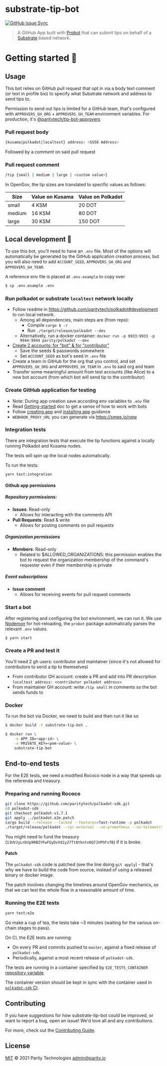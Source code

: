 # substrate-tip-bot

[![GitHub Issue Sync](https://github.com/paritytech/substrate-tip-bot/actions/workflows/github-issue-sync.yml/badge.svg)](https://github.com/paritytech/substrate-tip-bot/actions/workflows/github-issue-sync.yml)

> A GitHub App built with [Probot](https://github.com/probot/probot) that can submit tips on behalf
> of a [Substrate](https://github.com/paritytech/substrate) based network.

# Getting started 🌱

## Usage

This bot relies on GitHub pull request that opt in via a body text comment (or text in profile bio) to specify what Substrate network and address to send tips to.  

Permission to send out tips is limited for a GitHub team, that's configured with `APPROVERS_GH_ORG` + `APPROVERS_GH_TEAM` environment variables. For production, it's [@paritytech/tip-bot-approvers](https://github.com/orgs/paritytech/teams/tip-bot-approvers)  

### Pull request body

```sh
{kusama|polkadot|localtest} address: <SS58 Address>
```

Followed by a _comment_ on said pull request

### Pull request comment

```sh
/tip {small | medium | large | <custom value>}
```

In OpenGov, the tip sizes are translated to specific values as follows:

Size | Value on Kusama | Value on Polkadot
--- | --- | ---
small | 4 KSM | 20 DOT
medium | 16 KSM | 80 DOT
large | 30 KSM | 150 DOT

## Local development 🔧

To use this bot, you'll need to have an `.env` file. Most of the options will
automatically be generated by the GitHub application creation process, but you will also need to add
`ACCOUNT_SEED`, `APPROVERS_GH_ORG` and `APPROVERS_GH_TEAM`.

A reference env file is placed at `.env.example` to copy over

```sh
$ cp .env.example .env
```

### Run polkadot or substrate `localtest` network locally

- Follow readme in https://github.com/paritytech/polkadot#development to run local network. 
  - Among all dependencies, main steps are (from repo): 
    - Compile `cargo b -r`
    - Run `./target/release/polkadot --dev`
  - Alternatively, run a docker container: `docker run -p 9933:9933 -p 9944:9944 parity/polkadot --dev`
- [Create 2 accounts: for "bot" & for "contributor"](https://polkadot.js.org/apps/?rpc=ws%3A%2F%2F127.0.0.1%3A9944#/accounts) 
  - Save the seeds & passwords somewhere
  - Set `ACCOUNT_SEED` as bot's seed in `.env` file  
- Create a team in GitHub for the org that you control, and set `APPROVERS_GH_ORG` and `APPROVERS_GH_TEAM` in `.env` to said org and team
- Transfer some meaningful amount from test accounts (like Alice) to a new bot account (from which bot will send tip to the contributor)

### Create GitHub application for testing

- Note: During app creation save according env variables to `.env` file
- Read [Getting-started](https://gitlab.parity.io/groups/parity/opstooling/-/wikis/Bots/Development/Getting-started) doc to get a sense of how to work with bots
- Follow [creating app](https://gitlab.parity.io/groups/parity/opstooling/-/wikis/Bots/Development/Create-a-new-GitHub-App)
and [installing app](https://gitlab.parity.io/groups/parity/opstooling/-/wikis/Bots/Development/Installing-the-GitHub-App)
guidance
- `WEBHOOK_PROXY_URL` you can generate via https://smee.io/new

### Integration tests

There are integration tests that execute the tip functions against a locally running Polkadot and Kusama nodes.

The tests will spin up the local nodes automatically.

To run the tests:

```bash
yarn test:integration
```

#### Github app permissions

##### Repository permissions:
- **Issues**: Read-only
  - Allows for interacting with the comments API
- **Pull Requests**: Read & write
  - Allows for posting comments on pull requests
##### Organization permissions
- **Members**: Read-only
  - Related to $ALLOWED_ORGANIZATIONS: this permission enables the bot to request the organization membership of the command's requester even if their membership is private
##### Event subscriptions
- **Issue comment**
  - Allows for receiving events for pull request comments

### Start a bot

After registering and configuring the bot environment, we can run it. We use
[Nodemon](https://nodemon.io/) for hot-reloading, the `probot` package
automatically parses the relevant `.env` values.

```sh
$ yarn start
```

### Create a PR and test it
You'll need 2 gh users: contributor and maintainer (since it's not allowed for contributors to send a tip to themselves)

- From contributor GH account: create a PR and add into PR description `localtest address: <contributor polkadot address>`
- From maintainer GH account: write `/tip small` in comments so the bot sends funds to <contributor polkadot address>

### Docker

To run the bot via Docker, we need to build and then run it like so

```sh
$ docker build -t substrate-tip-bot .
```

```sh
$ docker run \
    -e APP_ID=<app-id> \
    -e PRIVATE_KEY=<pem-value> \
    substrate-tip-bot
```

## End-to-end tests

For the E2E tests, we need a modified Rococo node in a way that speeds up the referenda and treasury.

### Preparing and running Rococo

```bash
git clone https://github.com/paritytech/polkadot-sdk.git
cd polkadot-sdk
git checkout polkadot-v1.7.1
git apply ../polkadot.e2e.patch
cargo build --release --locked --features=fast-runtime -p polkadot
./target/release/polkadot --rpc-external --no-prometheus --no-telemetry --chain=rococo-dev --tmp --alice --execution Native --rpc-port 9902
```

You might need to fund the treasury (`13UVJyLnbVp9RBZYFwFGyDvVd1y27Tt8tkntv6Q7JVPhFsTB`) if it is broke.

#### Patch

The `polkadot-sdk` code is patched (see the line doing `git apply`) - that's why we have to build the code from source, instead of using a released binary or docker image.

The patch involves changing the timelines around OpenGov mechanics, so that we can test the whole flow in a reasonable amount of time.

### Running the E2E tests

```bash
yarn test:e2e
```

Go make a cup of tea, the tests take ~3 minutes (waiting for the various on-chain stages to pass).

On CI, the E2E tests are running:

- On every PR and commits pushed to `master`, against a fixed release of `polkadot-sdk`.
- Periodically, against a most recent release of `polkadot-sdk`.

The tests are running in a container specified by `E2E_TESTS_CONTAINER` [repository variable](https://docs.github.com/en/actions/learn-github-actions/variables#defining-configuration-variables-for-multiple-workflows).

The container version should be kept in sync with the container used in [`polkadot-sdk` CI](https://github.com/paritytech/polkadot-sdk/blob/polkadot-v1.7.2/.github/workflows/fmt-check.yml#L18).

## Contributing

If you have suggestions for how substrate-tip-bot could be improved, or want to report a bug, open
an issue! We'd love all and any contributions.

For more, check out the [Contributing Guide](CONTRIBUTING.md).

## License

[MIT](LICENSE) © 2021 Parity Technologies <admin@parity.io>

